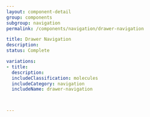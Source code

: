 ```yaml
---
layout: component-detail
group: components
subgroup: navigation
permalink: /components/navigation/drawer-navigation

title: Drawer Navigation
description:
status: Complete

variations:
- title:
  description:
  includeClassification: molecules
  includeCategory: navigation
  includeName: drawer-navigation



---
```

